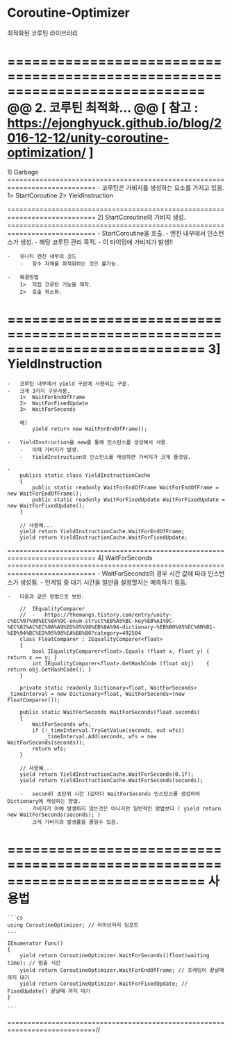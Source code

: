 # Coroutine-Optimizer

최적화된 코루틴 라이브러리

============================================================================
@@ 2. 코루틴 최적화... @@
[ 참고 : https://ejonghyuck.github.io/blog/2016-12-12/unity-coroutine-optimization/ ]
============================================================================
1] Garbage
============================================================================ - 코루틴은 가비지를 생성하는 요소를 가지고 있음.
1> StartCoroutine
2> YieldInstruction

============================================================================
2] StartCoroutine의 가비지 생성.
============================================================================ - StartCoroutine을 호출. - 엔진 내부에서 인스턴스가 생성. - 해당 코루틴 관리 목적. - 이 타이밍에 가비지가 발생!!

    -	유니티 엔진 내부의 코드
    	-	함수 자체를 최적화하는 것은 불가능.

    -	해결방법
    	1>	직접 코루틴 기능을 제작.
    	2>	호출 최소화.

============================================================================
3] YieldInstruction
============================================================================

    -	코루틴 내부에서 yield 구문에 사용되는 구문.
    -	크게 3가지 구문사용.
    	1>	WaitForEndOfFrame
    	2>	WaitForFixedUpdate
    	3>	WaitForSeconds

    	예)
    		yield return new WaitForEndOfFrame();

    -	YieldInstruction을 new를 통해 인스턴스를 생성해서 사용.
    	-	이때 가비지가 발생.
    	-	YieldInstruction의 인스턴스를 캐싱하면 가비지가 크게 줄것임.

    -
    	publics static class YieldInstructionCache
    	{
    		public static readonly WaitForEndOfFrame WaitForEndOfFrame = new WaitForEndOfFrame();
    		public static readonly WaitForFixedUpdate WaitForFixedUpdate = new WaitForFixedUpdate();
    	}

    	// 사용예...
    	yield return YieldInstructionCache.WaitForEndOfFrame;
    	yield return YieldInstructionCache.WaitForFixedUpdate;

============================================================================
4] WaitForSeconds
============================================================================ - WaitForSeconds의 경우 시간 값에 따라 인스턴스가 생성됨. - 인게임 중 대기 시간을 얼만큼 설정할지는 예측하기 힘듬.

    -	다음과 같은 방법으로 보완.

    	//	IEqualityComparer
    	//	-	https://themangs.tistory.com/entry/unity-c%EC%97%90%EC%84%9C-enum-struct%EB%A5%BC-key%EB%A1%9C-%EC%82%AC%EC%9A%A9%ED%95%98%EB%8A%94-dictionary-%EB%B0%95%EC%8B%B1-%ED%94%BC%ED%95%98%EA%B8%B0?category=492504
    	class FloatComparer : IEqualityComparer<float>
    	{
    		bool IEqualityComparer<float>.Equals (float x, float y) { return x == y; }
    		int IEqualityComparer<float>.GetHashCode (float obj)	{ return obj.GetHashCode(); }
    	}

    	private static readonly Dictionary<float, WaitForSeconds> _timeInterval = new Dictionary<float, WaitForSeconds>(new FloatComparer());

    	public static WaitForSeconds WaitForSeconds(float seconds)
    	{
    		WaitForSeconds wfs;
    		if (!_timeInterval.TryGetValue(seconds, out wfs))
    			_timeInterval.Add(seconds, wfs = new WaitForSeconds(seconds));
    		return wfs;
    	}

    	// 사용예...
    	yield return YieldInstructionCache.WaitForSeconds(0.1f);
    	yield return YieldInstructionCache.WaitForSeconds(seconds);

    	-	second( 초단위 시간 )값마다 WaitForSeconds 인스턴스를 생성하여 Dictionary에 캐싱하는 방법.
    	-	가비지가 아예 발생하지 않는것은 아니지만 일반적인 방법보다 ( yield return new WaitForSeconds(seconds); )
    		크게 가비지의 발생률을 줄일수 있음.

============================================================================
사용법
============================================================================

    ```cs
    using CoroutineOptimizer; // 라이브러리 임포트
    ...

    IEnumerator Func()
    {
        yield return CoroutineOptimizer.WaitForSeconds((float)waiting time); // 멈출 시간
        yield return CoroutineOptimizer.WaitForEndOfFrame; // 프레임이 끝날때 까지 대기
        yield return CoroutineOptimizer.WaitForFixedUpdate; // FixedUpdate() 끝날때 까지 대기
    }

    ```

============================================================================//
